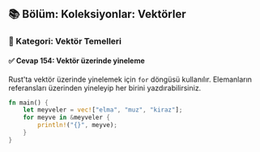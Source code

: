 ## 📚 Bölüm: Koleksiyonlar: Vektörler  
### 🔹 Kategori: Vektör Temelleri  
#### ✅ Cevap 154: Vektör üzerinde yineleme

Rust'ta vektör üzerinde yinelemek için `for` döngüsü kullanılır. Elemanların referansları üzerinden yineleyip her birini yazdırabilirsiniz.

```rust
fn main() {
    let meyveler = vec!["elma", "muz", "kiraz"];
    for meyve in &meyveler {
        println!("{}", meyve);
    }
}
```
